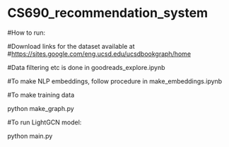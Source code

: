 # CS690_recommendation_system

#How to run:

#Download links for the dataset available at 
#https://sites.google.com/eng.ucsd.edu/ucsdbookgraph/home

#Data filtering etc is done in goodreads_explore.ipynb

#To make NLP embeddings, follow procedure in make_embeddings.ipynb


#To make training data

python make_graph.py

#To run LightGCN model:

python main.py
